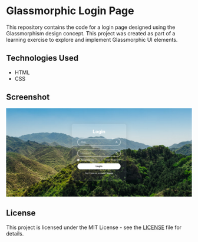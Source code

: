 # Glassmorphic Login Page

This repository contains the code for a login page designed using the Glassmorphism design concept. This project was created as part of a learning exercise to explore and implement Glassmorphic UI elements.

## Technologies Used

- HTML
- CSS

## Screenshot

![Glassmorphic Login Page](Screenshot.png)

## License

This project is licensed under the MIT License - see the [LICENSE](LICENSE) file for details.
